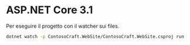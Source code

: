 # ASP.NET Core 3.1

Per eseguire il progetto con il watcher sui files.

```sh
dotnet watch -p ContosoCraft.WebSite/ContosoCraft.WebSite.csproj run
```